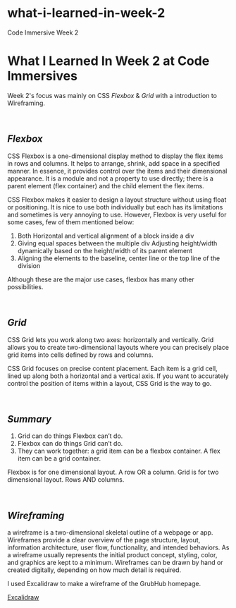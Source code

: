 # what-i-learned-in-week-2
Code Immersive Week 2


# What I Learned In Week 2 at Code Immersives

Week 2's focus was mainly on CSS *Flexbox* & *Grid* with a introduction to Wireframing.

&nbsp;

## *Flexbox*

CSS Flexbox is a one-dimensional display method to display the flex items in rows and columns. It helps to arrange, shrink, add space in a specified manner. In essence, it provides control over the items and their dimensional appearance. It is a module and not a property to use directly; there is a parent element (flex container) and the child element the flex items.

CSS Flexbox makes it easier to design a layout structure without using float or positioning. It is nice to use both individually but each has its limitations and sometimes is very annoying to use. However, Flexbox is very useful for some cases, few of them mentioned below:

1. Both Horizontal and vertical alignment of a block inside a div
2. Giving equal spaces between the multiple div
Adjusting height/width dynamically based on the height/width of its parent element 
3. Aligning the elements to the baseline, center line or the top line of the division

Although these are the major use cases, flexbox has many other possibilities.

&nbsp;

## *Grid*

CSS Grid lets you work along two axes: horizontally and vertically. Grid allows you to create two-dimensional layouts where you can precisely place grid items into cells defined by rows and columns.

CSS Grid focuses on precise content placement. Each item is a grid cell, lined up along both a horizontal and a vertical axis. If you want to accurately control the position of items within a layout, CSS Grid is the way to go.

&nbsp; 

## *Summary*

1. Grid can do things Flexbox can’t do.
2. Flexbox can do things Grid can’t do.
3. They can work together: a grid item can be a flexbox container. A flex item can be a grid container.

Flexbox is for one dimensional layout. A row OR a column. Grid is for two dimensional layout. Rows AND columns.

&nbsp;

## *Wireframing*

a wireframe is a two-dimensional skeletal outline of a webpage or app. Wireframes provide a clear overview of the page structure, layout, information architecture, user flow, functionality, and intended behaviors. As a wireframe usually represents the initial product concept, styling, color, and graphics are kept to a minimum. Wireframes can be drawn by hand or created digitally, depending on how much detail is required.

I used Excalidraw to make a wireframe of the GrubHub homepage. 

[Excalidraw](https://excalidraw.com/)
